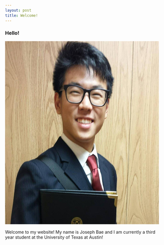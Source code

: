 ```yaml
---
layout: post
title: Welcome!
---
```



### Hello!

<img src="../Files/Professional%20Headshot.jpg" alt="Joseph Bae" style="width:600px;height:600px;">



Welcome to my website! My name is Joseph Bae and I am currently a third year student at the University of Texas at Austin!